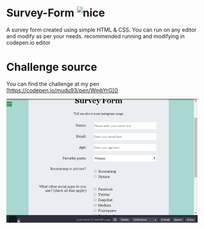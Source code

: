 # Survey-Form ![nice](https://cdn.rawgit.com/sindresorhus/awesome/d7305f38d29fed78fa85652e3a63e154dd8e8829/media/badge.svg)
A survey form  created using simple HTML & CSS.
You can run on any editor and modify as per your needs. recommended running and modifying in codepen.io editor

# Challenge source 

You can find the challenge at my pen [https://codepen.io/mudu93/pen/WmbYrG]()


![](survey.png)
